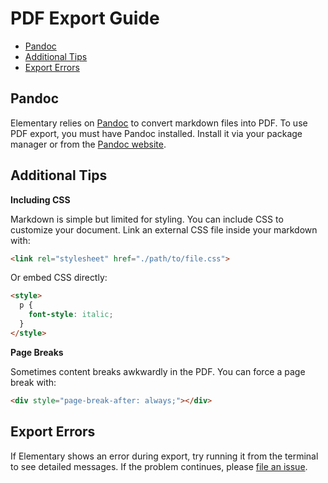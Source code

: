 # PDF Export Guide

- [Pandoc](#pandoc)
- [Additional Tips](#additional-tips)  
- [Export Errors](#export-errors)  

## Pandoc

Elementary relies on [Pandoc](https://pandoc.org/) to convert markdown files into PDF. To use PDF export, you must have Pandoc installed. Install it via your package manager or from the [Pandoc website](https://pandoc.org/installing.html).

## Additional Tips

**Including CSS**

Markdown is simple but limited for styling. You can include CSS to customize your document. Link an external CSS file inside your markdown with:

```html
<link rel="stylesheet" href="./path/to/file.css">
```

Or embed CSS directly:

```html
<style>
  p {
    font-style: italic;
  }
</style>
```

**Page Breaks**

Sometimes content breaks awkwardly in the PDF. You can force a page break with:

```html
<div style="page-break-after: always;"></div>
```

## Export Errors

If Elementary shows an error during export, try running it from the terminal to see detailed messages. If the problem continues, please [file an issue](https://github.com/bogosorter/elementary/issues).
